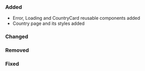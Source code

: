 ### Added

- Error, Loading and CountryCard reusable components added
- Country page and its styles added

### Changed

### Removed

### Fixed
